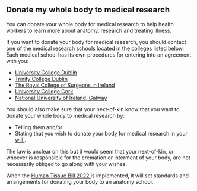 ##  Donate my whole body to medical research

You can donate your whole body for medical research to help health workers to
learn more about anatomy, research and treating illness.

If you want to donate your body for medical research, you should contact one
of the medical research schools located in the colleges listed below. Each
medical school has its own procedures for entering into an agreement with you:

  * [ University College Dublin ](http://www.ucd.ie/medicine/bodydonation/)
  * [ Trinity College Dublin ](https://www.tcd.ie/medicine/anatomy/donation-of-remains/)
  * [ The Royal College of Surgeons in Ireland ](http://www.rcsi.ie/anatomy-donations-of-remains)
  * [ University College Cork ](https://www.ucc.ie/en/anatomy/uccanatomicaldonations/)
  * [ National University of Ireland, Galway ](http://www.nuigalway.ie/anatomy/donorprogramme/#)

You should also make sure that your next-of-kin know that you want to donate
your whole body to medical research by:

  * Telling them and/or 
  * Stating that you wish to donate your body for medical research in your [ will ](/en/death/before-a-death/making-a-will/) . 

The law is unclear on this but it would seem that your next-of-kin, or whoever
is responsible for the cremation or interment of your body, are not
necessarily obliged to go along with your wishes.

When the [ Human Tissue Bill 2022
](https://www.oireachtas.ie/en/bills/bill/2022/121/) is implemented, it will
set standards and arrangements for donating your body to an anatomy school.  
